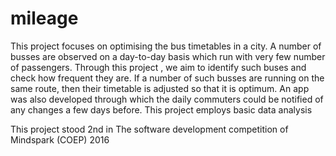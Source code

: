 # mileage
This project focuses on optimising the bus timetables in a city. A number of busses are observed on a day-to-day basis which run with very few number of passengers. Through this project , we aim to identify such buses and check how frequent they are. If a number of such busses are running on the same route, then their timetable is adjusted so that it is optimum.
An app was also developed through which the daily commuters could be notified of any changes a few days before.
This project employs basic data analysis


This project stood 2nd in The software development competition of Mindspark (COEP) 2016
